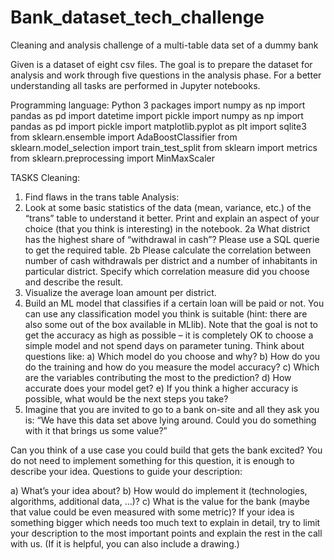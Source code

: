 # Bank_dataset_tech_challenge
Cleaning and analysis challenge of a multi-table data set of a dummy bank

Given is a dataset of eight csv files. The goal is to prepare the dataset for analysis and work through five questions in the analysis phase. For a better understanding all tasks are performed in Jupyter notebooks.

Programming language: Python 3
packages
import numpy as np
import pandas as pd
import datetime
import pickle
import numpy as np
import pandas as pd
import pickle
import matplotlib.pyplot as plt
import sqlite3
from sklearn.ensemble import AdaBoostClassifier
from sklearn.model_selection import train_test_split
from sklearn import metrics
from sklearn.preprocessing import MinMaxScaler

TASKS
Cleaning:
1. Find flaws in the trans table
Analysis:
1. Look at some basic statistics of the data (mean, variance, etc.) of the “trans” table to understand it better. Print and explain an aspect of your choice (that you think is interesting) in the notebook.
2a What district has the highest share of “withdrawal in cash”? Please use a SQL querie to get the required table.
2b Please calculate the correlation between number of cash withdrawals per district and a number of inhabitants in particular district. Specify which correlation measure did you choose and describe the result.
3. Visualize the average loan amount per district.
4. Build an ML model that classifies if a certain loan will be paid or not. You can use any classification model you think is suitable (hint: there are also some out of the box available in MLlib). Note that the goal is not to get the accuracy as high as possible – it is completely OK to choose a simple model and not spend days on parameter tuning. Think about questions like:
a) Which model do you choose and why?
b) How do you do the training and how do you measure the model accuracy?
c) Which are the variables contributing the most to the prediction?
d) How accurate does your model get?
e) If you think a higher accuracy is possible, what would be the next steps you take?
5. Imagine that you are invited to go to a bank on-site and all they ask you is: “We have this data set above lying around. Could you do something with it that brings us some value?”

Can you think of a use case you could build that gets the bank excited? You do not need to implement something for this question, it is enough to describe your idea. Questions to guide your description:

a) What’s your idea about?
b) How would do implement it (technologies, algorithms, additional data, …)?
c) What is the value for the bank (maybe that value could be even measured with some metric)?
If your idea is something bigger which needs too much text to explain in detail, try to limit your description to the most important points and explain the rest in the call with us. (If it is helpful, you can also include a drawing.)
